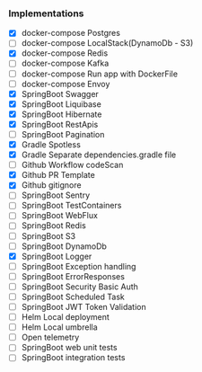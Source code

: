 ### Implementations

- [x] docker-compose Postgres
- [ ] docker-compose LocalStack(DynamoDb - S3)
- [x] docker-compose Redis
- [ ] docker-compose Kafka
- [ ] docker-compose Run app with DockerFile
- [ ] docker-compose Envoy
- [x] SpringBoot Swagger
- [x] SpringBoot Liquibase
- [x] SpringBoot Hibernate
- [x] SpringBoot RestApis
- [ ] SpringBoot Pagination
- [x] Gradle Spotless
- [x] Gradle Separate dependencies.gradle file
- [ ] Github Workflow codeScan
- [x] Github PR Template
- [x] Github gitignore
- [ ] SpringBoot Sentry
- [ ] SpringBoot TestContainers
- [ ] SpringBoot WebFlux
- [ ] SpringBoot Redis
- [ ] SpringBoot S3
- [ ] SpringBoot DynamoDb
- [x] SpringBoot Logger
- [ ] SpringBoot Exception handling
- [ ] SpringBoot ErrorResponses
- [ ] SpringBoot Security Basic Auth
- [ ] SpringBoot Scheduled Task
- [ ] SpringBoot JWT Token Validation
- [ ] Helm Local deployment
- [ ] Helm Local umbrella
- [ ] Open telemetry
- [ ] SpringBoot web unit tests
- [ ] SpringBoot integration tests
